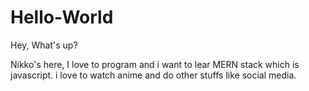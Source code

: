 # Hello-World

Hey, What's up?

Nikko's here, I love to program and i want to lear MERN stack which is javascript.
i love to watch anime and do other stuffs like social media. 

